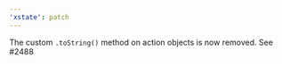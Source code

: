 ```yaml
---
'xstate': patch
---
```


The custom `.toString()` method on action objects is now removed. See #2488
